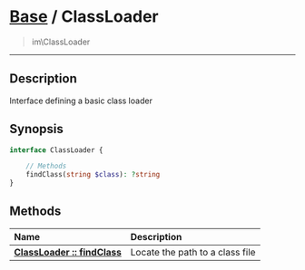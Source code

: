# [Base](Base.md) / ClassLoader
 > im\ClassLoader
____

## Description
Interface defining a basic class loader

## Synopsis
```php
interface ClassLoader {

    // Methods
    findClass(string $class): ?string
}
```

## Methods
| Name | Description |
| :--- | :---------- |
| [__ClassLoader&nbsp;::&nbsp;findClass__](Base-ClassLoader_findClass.md) | Locate the path to a class file |
